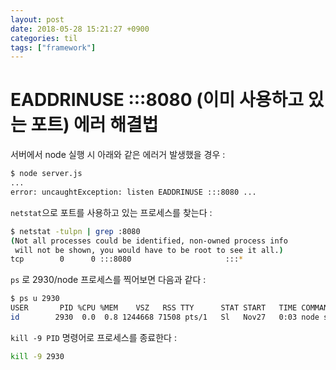 ```yaml
---
layout: post
date: 2018-05-28 15:21:27 +0900
categories: til
tags: ["framework"]
---
```


# EADDRINUSE :::8080 (이미 사용하고 있는 포트) 에러 해결법

서버에서 node 실행 시 아래와 같은 에러거 발생했을 경우 :

```bash
$ node server.js
...
error: uncaughtException: listen EADDRINUSE :::8080 ...
```

`netstat`으로 포트를 사용하고 있는 프로세스를 찾는다 :

```bash
$ netstat -tulpn | grep :8080
(Not all processes could be identified, non-owned process info
 will not be shown, you would have to be root to see it all.)
tcp        0      0 :::8080                     :::*                        LISTEN      2930/node
```

`ps` 로 2930/node 프로세스를 찍어보면 다음과 같다 :

```bash
$ ps u 2930
USER       PID %CPU %MEM    VSZ   RSS TTY      STAT START   TIME COMMAND
id        2930  0.0  0.8 1244668 71508 pts/1   Sl   Nov27   0:03 node server.js
```

`kill -9 PID` 명령어로 프로세스를 종료한다 :

```bash
kill -9 2930
```
